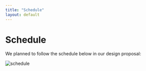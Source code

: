 ```yaml
---
title: "Schedule"
layout: default
---
```


# Schedule #

We planned to follow the schedule below in our design proposal:

![schedule]({{site.baseurl}}/images/schedule.png)
